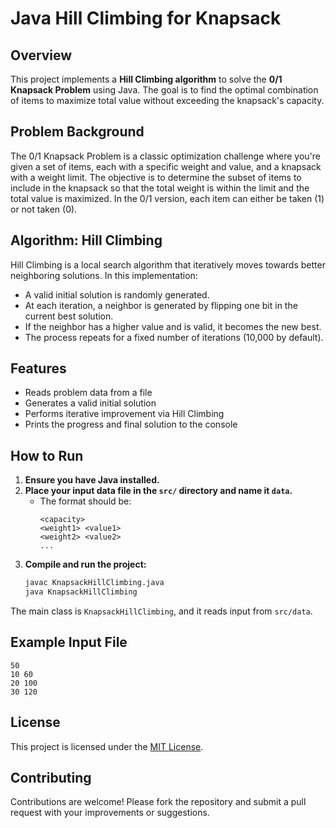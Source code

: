 # Java Hill Climbing for Knapsack

## Overview

This project implements a **Hill Climbing algorithm** to solve the **0/1 Knapsack Problem** using Java. The goal is to find the optimal combination of items to maximize total value without exceeding the knapsack's capacity.

## Problem Background

The 0/1 Knapsack Problem is a classic optimization challenge where you're given a set of items, each with a specific weight and value, and a knapsack with a weight limit. The objective is to determine the subset of items to include in the knapsack so that the total weight is within the limit and the total value is maximized. In the 0/1 version, each item can either be taken (1) or not taken (0).

## Algorithm: Hill Climbing

Hill Climbing is a local search algorithm that iteratively moves towards better neighboring solutions. In this implementation:

- A valid initial solution is randomly generated.
- At each iteration, a neighbor is generated by flipping one bit in the current best solution.
- If the neighbor has a higher value and is valid, it becomes the new best.
- The process repeats for a fixed number of iterations (10,000 by default).

## Features

- Reads problem data from a file
- Generates a valid initial solution
- Performs iterative improvement via Hill Climbing
- Prints the progress and final solution to the console

## How to Run

1. **Ensure you have Java installed.**
2. **Place your input data file in the `src/` directory and name it `data`.**
    - The format should be:
      ```
      <capacity>
      <weight1> <value1>
      <weight2> <value2>
      ...
      ```
3. **Compile and run the project:**
   ```bash
   javac KnapsackHillClimbing.java
   java KnapsackHillClimbing
   ```

The main class is `KnapsackHillClimbing`, and it reads input from `src/data`.

## Example Input File

```
50
10 60
20 100
30 120
```

## License

This project is licensed under the [MIT License](LICENSE).

## Contributing

Contributions are welcome! Please fork the repository and submit a pull request with your improvements or suggestions.
